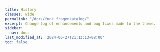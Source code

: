 ```yaml
---
title: History
classes: wide
permalink: "/docs/funk_fragenkatalog/"
excerpt: Change log of enhancements and bug fixes made to the theme.
sidebar:
  nav: docs
last_modified_at: '2024-06-27T21:13:13+08:00'
toc: false
---
```


